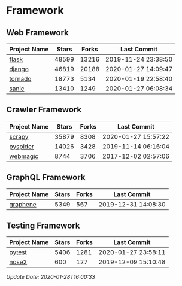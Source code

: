 # Framework

## Web Framework

| Project Name | Stars | Forks | Last Commit |
| ------------ | ----- | ----- | ----------- |
| [flask](https://github.com/pallets/flask) | 48599 | 13216 | 2019-11-24 23:38:50 |
| [django](https://github.com/django/django) | 46819 | 20188 | 2020-01-27 14:09:47 |
| [tornado](https://github.com/tornadoweb/tornado) | 18773 | 5134 | 2020-01-19 22:58:40 |
| [sanic](https://github.com/huge-success/sanic) | 13410 | 1249 | 2020-01-27 06:08:34 |

## Crawler Framework

| Project Name | Stars | Forks | Last Commit |
| ------------ | ----- | ----- | ----------- |
| [scrapy](https://github.com/scrapy/scrapy) | 35879 | 8308 | 2020-01-27 15:57:22 |
| [pyspider](https://github.com/binux/pyspider) | 14026 | 3428 | 2019-11-14 06:16:04 |
| [webmagic](https://github.com/code4craft/webmagic) | 8744 | 3706 | 2017-12-02 02:57:06 |

## GraphQL Framework

| Project Name | Stars | Forks | Last Commit |
| ------------ | ----- | ----- | ----------- |
| [graphene](https://github.com/graphql-python/graphene) | 5349 | 567 | 2019-12-31 14:08:30 |

## Testing Framework

| Project Name | Stars | Forks | Last Commit |
| ------------ | ----- | ----- | ----------- |
| [pytest](https://github.com/pytest-dev/pytest) | 5406 | 1281 | 2020-01-27 23:58:11 |
| [nose2](https://github.com/nose-devs/nose2) | 600 | 127 | 2019-12-09 15:10:48 |

*Update Date: 2020-01-28T16:00:33*